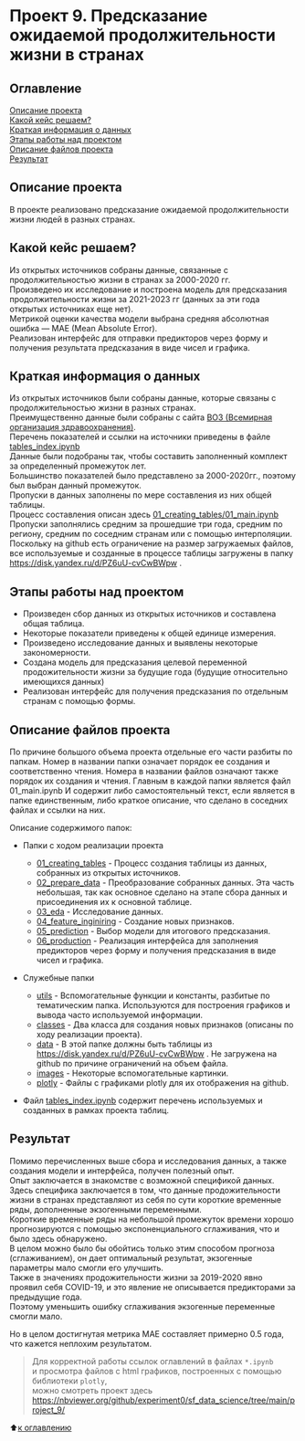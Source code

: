 # Проект 9. Предсказание ожидаемой продолжительности жизни в странах

## Оглавление

[Описание проекта](https://github.com/experiment0/sf_data_science/blob/main/project_9/README.md#Описание-проекта)\
[Какой кейс решаем?](https://github.com/experiment0/sf_data_science/blob/main/project_9/README.md#Какой-кейс-решаем)\
[Краткая информация о данных](https://github.com/experiment0/sf_data_science/blob/main/project_9/README.md#Краткая-информация-о-данных)\
[Этапы работы над проектом](https://github.com/experiment0/sf_data_science/blob/main/project_9/README.md#Этапы-работы-над-проектом)\
[Описание файлов проекта](https://github.com/experiment0/sf_data_science/blob/main/project_9/README.md#Описание-файлов-проекта)\
[Результат](https://github.com/experiment0/sf_data_science/blob/main/project_9/README.md#Результат)

## Описание проекта

В проекте реализовано предсказание ожидаемой продолжительности жизни людей в разных странах.

## Какой кейс решаем?

Из открытых источников собраны данные, связанные с продолжительностью жизни в странах за 2000-2020 гг.\
Произведено их исследование и построена модель для предсказания продолжительности жизни за 2021-2023 гг (данных за эти года открытых источниках еще нет).\
Метрикой оценки качества модели выбрана средняя абсолютная ошибка — MAE (Mean Absolute Error).\
Реализован интерфейс для отправки предикторов через форму и получения результата предсказания в виде чисел и графика.

## Краткая информация о данных

Из открытых источников были собраны данные, которые связаны с продолжительностью жизни в разных странах.\
Преимущественно данные были собраны с сайта [ВОЗ (Всемирная организация здравоохранения)](https://www.who.int).\
Перечень показателей и ссылки на источники приведены в файле [tables_index.ipynb](./tables_index.ipynb)\
Данные были подобраны так, чтобы составить заполненный комплект за определенный промежуток лет.\
Большинство показателей было представлено за 2000-2020гг., поэтому был выбран данный промежуток.\
Пропуски в данных заполнены по мере составления из них общей таблицы.\
Процесс составления описан здесь [01_creating_tables/01_main.ipynb](./01_creating_tables/01_main.ipynb)\
Пропуски заполнялись средним за прошедшие три года, средним по региону, средним по соседним странам или с помощью интерполяции.\
Поскольку на github есть ограничение на размер загружаемых файлов, все используемые и созданные в процессе таблицы загружены  в папку https://disk.yandex.ru/d/PZ6uU-cvCwBWpw .

## Этапы работы над проектом

- Произведен сбор данных из открытых источников и составлена общая таблица.
- Некоторые показатели приведены к общей единице измерения.
- Произведено исследование данных и выявлены некоторые закономерности.
- Создана модель для предсказания целевой переменной продожительности жизни за будущие года (будущие относительно имеющихся данных)
- Реализован интерфейс для получения предсказания по отдельным странам с помощью формы.

## Описание файлов проекта

По причине большого объема проекта отдельные его части разбиты по папкам.
Номер в названии папки означает порядок ее создания и соответственно чтения.
Номера в названии файлов означают также порядок их создания и чтения.
Главным в каждой папки является файл 01_main.ipynb 
И содержит либо самостоятельный текст, если является в папке единственным, либо краткое описание,
что сделано в соседних файлах и ссылки на них.

Описание содержимого папок:

- Папки с ходом реализации проекта
    - [01_creating_tables](./01_creating_tables/) - Процесс создания таблицы из данных, собранных из открытых источников.
    - [02_prepare_data](./02_prepare_data/) - Преобразование собранных данных. Эта часть небольшая, так как основное сделано на этапе сбора данных и присоединения их к основной таблице.
    - [03_eda](./03_eda/) - Исследование данных.
    - [04_feature_inginiring](./04_feature_inginiring/) - Создание новых признаков.
    - [05_prediction](./05_prediction/) - Выбор модели для итогового предсказания.
    - [06_production](./06_production/) - Реализация интерфейса для заполнения предикторов через форму и получения предсказания в виде чисел и графика.

- Служебные папки
    - [utils](./utils/) - Вспомогательные функции и константы, разбитые по тематическим папка. Используются для построения графиков и вывода часто используемой информации.
    - [classes](./classes/) - Два класса для создания новых признаков (описаны по ходу реализации проекта).
    - [data](./data/) - В этой папке должны быть таблицы из https://disk.yandex.ru/d/PZ6uU-cvCwBWpw . Не загружена на github по причине ограничений на объем файла.
    - [images](./images/) - Некоторые вспомогательные картинки.
    - [plotly](./plotly/) - Файлы с графиками plotly для их отображения на github.

- Файл [tables_index.ipynb](./tables_index.ipynb) содержит перечень используемых и созданных в рамках проекта таблиц.

## Результат

Помимо перечисленных выше сбора и исследования данных, а также создания модели и интерфейса,
получен полезный опыт.\
Опыт заключается в знакомстве с возможной спецификой данных.\
Здесь специфика заключается в том, что данные продожительности жизни в странах представляют
из себя по сути короткие временные ряды, дополненные экзогенными переменными.\
Короткие временные ряды на небольшой промежуток времени хорошо прогнозируются с помощью экспоненциального
сглаживания, что и было здесь обнаружено.\
В целом можно было бы обойтись только этим способом прогноза (сглаживанием), он дает оптимальный результат, экзогенные параметры мало смогли его улучшить.\
Также в значениях продожительности жизни за 2019-2020 явно проявил себя COVID-19, 
и это явление не описывается предикторами за предыдущие года.\
Поэтому уменьшить ошибку сглаживания экзогенные переменные смогли мало.

Но в целом достигнутая метрика MAE составляет примерно 0.5 года, что кажется неплохим результатом.

> Для корректной работы ссылок оглавлений в файлах `*.ipynb` \
>и просмотра файлов с html графиков, построенных с помощью библиотеки `plotly`, \
>можно смотреть проект здесь  https://nbviewer.org/github/experiment0/sf_data_science/tree/main/project_9/

:arrow_up:[к оглавлению](https://github.com/experiment0/sf_data_science/blob/main/project_9/README.md#Оглавление)